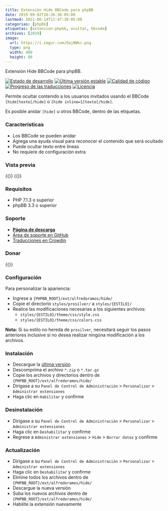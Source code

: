 ```yaml
---
title: Extensión Hide BBCode para phpBB
date: 2019-09-02T16:26:38-05:00
lastmod: 2021-06-14T12:47:30-05:00
categorias: [phpbb]
etiquetas: [extension-phpbb, ocultar, bbcode]
archivos: [2019]
image:
  url: https://i.imgur.com/OajNWkc.png
  type: png
  width: 480
  height: 80
---
```

Extensión Hide BBCode para phpBB.

[![Estado de desarrollo](https://img.shields.io/github/workflow/status/AlfredoRamos/phpbb-ext-hide/GitHub%20Actions%20CI?style=flat-square)](https://github.com/AlfredoRamos/phpbb-ext-hide/actions)
[![Última versión estable](https://img.shields.io/github/tag/AlfredoRamos/phpbb-ext-hide.svg?label=stable&style=flat-square)](https://github.com/AlfredoRamos/phpbb-ext-hide/releases)
[![Calidad de código](https://img.shields.io/codacy/grade/5de75f922b4f4eae90615728e908c1c7.svg?style=flat-square)](https://app.codacy.com/gh/AlfredoRamos/phpbb-ext-hide/dashboard)
[![Progreso de las traducciones](https://badges.crowdin.net/phpbb-ext-hide/localized.svg)](https://crowdin.com/project/phpbb-ext-hide)
[![Licencia](https://img.shields.io/github/license/AlfredoRamos/phpbb-ext-hide.svg?style=flat-square)](https://raw.githubusercontent.com/AlfredoRamos/phpbb-ext-hide/master/license.txt)

Permite ocultar contenido a los usuarios invitados usando el BBCode `[hide]texto[/hide]` o `[hide inline=1]texto[/hide]`.

Es posible anidar `[hide]` u otros BBCode, dentro de las etiquetas.

<!--more-->
### Características

- Los BBCode se pueden anidar
- Agrega una ayuda visual para reconocer el contenido que será ocultado
- Puede ocultar texto entre líneas
- No requiere de configuración extra

### Vista previa

{{<preview src="https://i.imgur.com/OajNWkc.png" alt="Content as logged-in user" imgclass="img-fluid d-block mx-auto mb-3">}}
{{<preview src="https://i.imgur.com/xDbK3oU.png" alt="Content as guest" imgclass="img-fluid d-block mx-auto mb-3">}}

### Requisitos

- PHP 7.1.3 o superior
- phpBB 3.3 o superior

### Soporte

- [**Página de descarga**](https://www.phpbb-es.com/foro/viewtopic.php?t=42374)
- [Área de soporte en GitHub](https://github.com/AlfredoRamos/phpbb-ext-hide/issues)
- [Traducciones en Crowdin](https://crowdin.com/project/phpbb-ext-hide)

### Donar

{{<donate>}}

### Configuración

Para personalizar la apariencia:

- Ingrese a `{PHPBB_ROOT}/ext/alfredoramos/hide/`
- Copie el directorio `styles/prosilver/` a `styles/{ESTILO}/`
- Realice las modificaciones necesarias a los siguientes archivos:
	- `styles/{ESTILO}/theme/css/style.css`
	- `styles/{ESTILO}/theme/css/colors.css`

**Nota:** Si su estilo no hereda de `prosilver`, necesitará seguir los pasos anteriores inclusive si no desea realizar ningúna modificación a los archivos.

### Instalación

- Descargue la [última versión](https://github.com/AlfredoRamos/phpbb-ext-hide/releases)
- Descomprima el archivo `*.zip` o `*.tar.gz`
- Copie los archivos y directorios dentro de `{PHPBB_ROOT}/ext/alfredoramos/hide/`
- Dirígase a su `Panel de Control de Administración` > `Personalizar` > `Administrar extensiones`
- Haga clic en `Habilitar` y confirme

### Desinstalación

- Dirígase a su `Panel de Control de Administración` > `Personalizar` > `Administrar extensiones`
- Haga clic en `Deshabilitar` y confirme
- Regrese a `Administrar extensiones` > `Hide` > `Borrar datos` y confirme

### Actualización

- Dirígase a su `Panel de Control de Administración` > `Personalizar` > `Administrar extensiones`
- Haga clic en `Deshabilitar` y confirme
- Elimine todos los archivos dentro de `{PHPBB_ROOT}/ext/alfredoramos/hide/`
- Descargue la nueva versión
- Suba los nuevos archivos dentro de `{PHPBB_ROOT}/ext/alfredoramos/hide/`
- Habilite la extensión nuevamente
